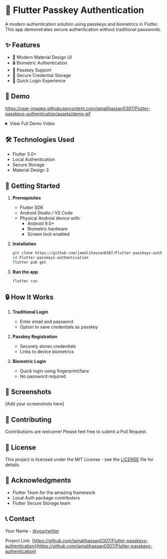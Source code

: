 # 🔐 Flutter Passkey Authentication

A modern authentication solution using passkeys and biometrics in Flutter. This app demonstrates secure authentication without traditional passwords.

## ✨ Features

- 📱 Modern Material Design UI
- 🔒 Biometric Authentication
- 🔑 Passkey Support
- 💾 Secure Credential Storage
- 🚀 Quick Login Experience

## 📱 Demo

https://user-images.githubusercontent.com/jamalihassan0307/Flutter-passkeys-authentication/assets/demo.gif

<details>
  <summary>View Full Demo Video</summary>
  
  https://github.com/jamalihassan0307/Flutter-passkeys-authentication/assets/video.mp4
</details>

## 🛠️ Technologies Used

- Flutter 3.0+
- Local Authentication
- Secure Storage
- Material Design 3

## 🚀 Getting Started

1. **Prerequisites**

   - Flutter SDK
   - Android Studio / VS Code
   - Physical Android device with:
     - Android 9.0+
     - Biometric hardware
     - Screen lock enabled

2. **Installation**

   ```bash
   git clone https://github.com/jamalihassan0307/Flutter-passkeys-authentication.git
   cd Flutter-passkeys-authentication
   flutter pub get
   ```

3. **Run the app**
   ```bash
   flutter run
   ```

## 🔒 How It Works

1. **Traditional Login**

   - Enter email and password
   - Option to save credentials as passkey

2. **Passkey Registration**

   - Securely stores credentials
   - Links to device biometrics

3. **Biometric Login**
   - Quick login using fingerprint/face
   - No password required

## 📱 Screenshots

[Add your screenshots here]

## 🤝 Contributing

Contributions are welcome! Please feel free to submit a Pull Request.

## 📄 License

This project is licensed under the MIT License - see the [LICENSE](LICENSE) file for details.

## 🙏 Acknowledgments

- Flutter Team for the amazing framework
- Local Auth package contributors
- Flutter Secure Storage team

## 📞 Contact

Your Name - [@yourtwitter](https://twitter.com/yourtwitter)

Project Link: [https://github.com/jamalihassan0307/Flutter-passkeys-authentication](https://github.com/jamalihassan0307/Flutter-passkeys-authentication)
